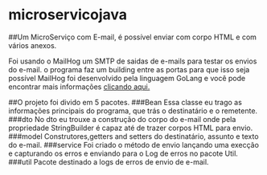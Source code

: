 # microservicojava
##Um MicroServiço com E-mail, é possível enviar com corpo HTML e com vários anexos.

Foi usando o MailHog um SMTP de saidas de e-mails para testar os envios do e-mail. o programa faz um building entre as portas para que isso seja possível
MailHog foi desenvolvido pela linguagem GoLang e você pode encontrar mais informações <a href="https://github.com/mailhog/MailHog">clicando aqui.</a>


##O projeto foi divido em 5 pacotes.
###Bean
Essa classe eu trago as informações principais do programa, que trás o destinatário e o remetente.
###dto
No dto eu trouxe a construção do corpo do e-mail onde pela propriedade StringBuilder é capaz até de trazer corpos HTML para envio.
###model
Construtores,getters and setters do destinatário, assunto e texto do e-mail. 
###service
Foi criado o método de envio lançando uma execção e capturando os erros e enviando para o Log de erros no pacote Util.
###util
Pacote destinado a logs de erros de envio de e-mail.
